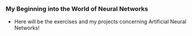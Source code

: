 ### My Beginning into the World of Neural Networks

- Here will be the exercises and my projects concerning Artificial Neural Networks!

